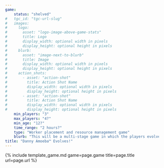 ```yaml
---
game:
    status: "shelved"
#   tgc_id: "tgc-url-slug"
#   images:
#     logo:
#       asset: "logo-image-above-game-stats"
#       title: Logo
#       display_width: optional width in pixels
#       display_height: optional height in pixels
#     blurb:
#       asset: "image-next-to-blurb"
#       title: Image
#       display_width: optional width in pixels
#       display_height: optional height in pixels
#     action_shots:
#       - asset: "action-shot"
#         title: Action Shot Name
#         display_width: optional width in pixels
#         display_height: optional height in pixels
#       - asset: "action-shot"
#         title: Action Shot Name
#         display_width: optional width in pixels
#         display_height: optional height in pixels
    min_players: "3"
    max_players: "4?"
    min_age: "12?"
    time_range: "2 hours?"
    type: "Worker placement and resource management game"
    blurb: "This will be a multi-stage game in which the players evolve from amoebas to multi-celled sea creatures, to land animals, to sentient beings.  The winner will be the player who gets into space first."
title: "Danny Amoeba™ Evolves!"
---
```

{% include template_game.md game=page.game title=page.title url=page.url %}
